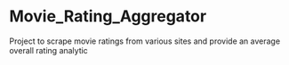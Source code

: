 # Movie_Rating_Aggregator
Project to scrape movie ratings from various sites and provide an average overall rating analytic
